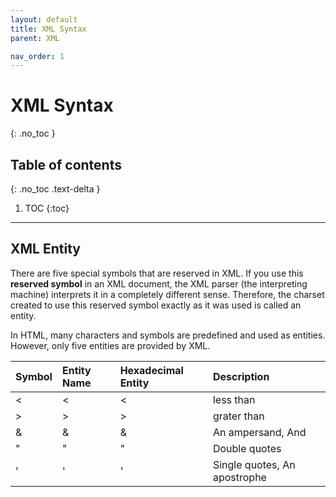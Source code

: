 ```yaml
---
layout: default
title: XML Syntax
parent: XML

nav_order: 1
---
```


# XML Syntax
{: .no_toc }

## Table of contents
{: .no_toc .text-delta }

1. TOC
{:toc}

---

## XML Entity

There are five special symbols that are reserved in XML.
If you use this <b>reserved symbol</b> in an XML document, the XML parser (the interpreting machine) interprets it in a completely different sense.
Therefore, the charset created to use this reserved symbol exactly as it was used is called an entity.

In HTML, many characters and symbols are predefined and used as entities.
However, only five entities are provided by XML.


<div class="code-example" markdown="1">

| Symbol       | Entity Name | Hexadecimal Entity | Description                  |
|:-------------|:------------|:-------------------|:-----------------------------|
| <            | &lt;        | &#60;              | less than                    |
| >            | &gt;        | &#62;              | grater than                  |
| &            | &amp;       | &#38;              | An ampersand, And            |
| "            | &quot;      | &#34;              | Double quotes                |
| '            | &apos;      | &#39;              | Single quotes, An apostrophe |

</div>
